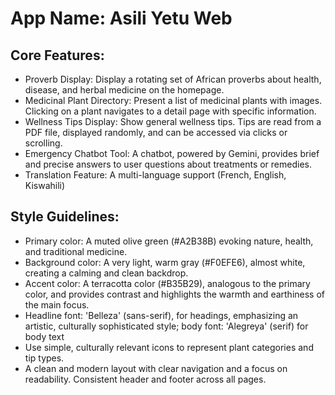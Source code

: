 # **App Name**: Asili Yetu Web

## Core Features:

- Proverb Display: Display a rotating set of African proverbs about health, disease, and herbal medicine on the homepage.
- Medicinal Plant Directory: Present a list of medicinal plants with images. Clicking on a plant navigates to a detail page with specific information.
- Wellness Tips Display: Show general wellness tips.  Tips are read from a PDF file, displayed randomly, and can be accessed via clicks or scrolling.
- Emergency Chatbot Tool: A chatbot, powered by Gemini, provides brief and precise answers to user questions about treatments or remedies.
- Translation Feature: A multi-language support (French, English, Kiswahili)

## Style Guidelines:

- Primary color: A muted olive green (#A2B38B) evoking nature, health, and traditional medicine.
- Background color: A very light, warm gray (#F0EFE6), almost white, creating a calming and clean backdrop.
- Accent color: A terracotta color (#B35B29), analogous to the primary color, and provides contrast and highlights the warmth and earthiness of the main focus.
- Headline font: 'Belleza' (sans-serif), for headings, emphasizing an artistic, culturally sophisticated style; body font: 'Alegreya' (serif) for body text
- Use simple, culturally relevant icons to represent plant categories and tip types.
- A clean and modern layout with clear navigation and a focus on readability. Consistent header and footer across all pages.